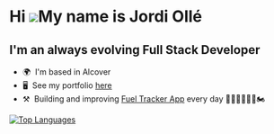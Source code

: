 Hi ![](https://user-images.githubusercontent.com/18350557/176309783-0785949b-9127-417c-8b55-ab5a4333674e.gif)My name is Jordi Ollé
==================================================================================================================================

I'm an always evolving Full Stack Developer
-------------------------------------------

* 🌍  I'm based in Alcover
* 🖥️  See my portfolio [here](http://jordi-olle.com/portfolio)
* ⚒️  Building and improving [Fuel Tracker App](https://www.fueltrackerapp.com) every day 🚗🚌🚐🚚🚜🛵🏍️

<a href="https://github.com/jolle11" align="left">
  <img src="https://github-readme-stats.vercel.app/api/top-langs/?username=jolle11&langs_count=10&title_color=0891b2&text_color=ffffff&icon_color=0891b2&bg_color=1c1917&hide_border=true&locale=en&custom_title=Top%20%Languages" alt="Top Languages" />
</a>
